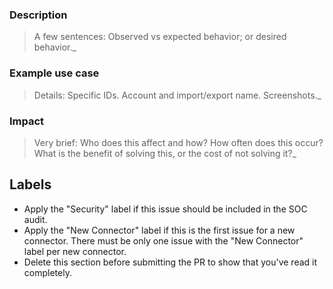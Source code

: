 ### Description

> A few sentences: Observed vs expected behavior; or desired behavior._
 
### Example use case

> Details: Specific IDs. Account and import/export name. Screenshots._

### Impact

> Very brief: Who does this affect and how? How often does this occur? What is the benefit of 
> solving this, or  the cost of not solving it?_

## Labels

- Apply the "Security" label if this issue should be included in the SOC audit.
- Apply the "New Connector" label if this is the first issue for a new connector. There must be
  only one issue with the "New Connector" label per new connector.
- Delete this section before submitting the PR to show that you've read it completely.
